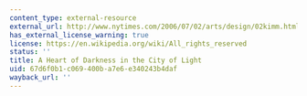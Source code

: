 ```yaml
---
content_type: external-resource
external_url: http://www.nytimes.com/2006/07/02/arts/design/02kimm.html?pagewanted=all
has_external_license_warning: true
license: https://en.wikipedia.org/wiki/All_rights_reserved
status: ''
title: A Heart of Darkness in the City of Light
uid: 67d6f0b1-c069-400b-a7e6-e340243b4daf
wayback_url: ''
---
```

